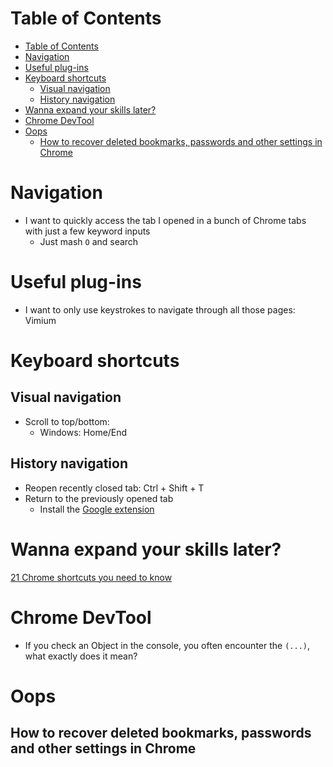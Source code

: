 # Table of Contents
- [Table of Contents](#table-of-contents)
- [Navigation](#navigation)
- [Useful plug-ins](#useful-plug-ins)
- [Keyboard shortcuts](#keyboard-shortcuts)
  - [Visual navigation](#visual-navigation)
  - [History navigation](#history-navigation)
- [Wanna expand your skills later?](#wanna-expand-your-skills-later)
- [Chrome DevTool](#chrome-devtool)
- [Oops](#oops)
  - [How to recover deleted bookmarks, passwords and other settings in Chrome](#how-to-recover-deleted-bookmarks-passwords-and-other-settings-in-chrome)

# Navigation
- I want to quickly access the tab I opened in a bunch of Chrome tabs with just a few keyword inputs
  - Just mash `O` and search
# Useful plug-ins
- I want to only use keystrokes to navigate through all those pages: Vimium

# Keyboard shortcuts
## Visual navigation
- Scroll to top/bottom:    
  - Windows: Home/End
## History navigation
- Reopen recently closed tab: Ctrl + Shift + T
- Return to the previously opened tab
  - Install the [Google extension](https://chrome.google.com/webstore/detail/previous-tab/bjaniflnlhhofabpoamhnobeonjcjjpl?hl=en#:~:text=Switch%20back%20to%20the%20previously,Ctrl%2B%60%20as%20keyboard%20shortcuts.)
# Wanna expand your skills later?
[21 Chrome shortcuts you need to know](https://www.cnet.com/how-to/21-chrome-shortcuts-you-need-to-know/)

# Chrome DevTool
- If you check an Object in the console, you often encounter the `(...)`, what exactly does it mean?

# Oops
## How to recover deleted bookmarks, passwords and other settings in Chrome

